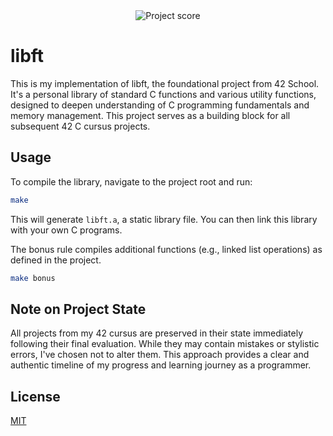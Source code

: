 <div align="center">
  <img src="https://i.ibb.co/cmF80PB/image.png" alt="Project score">
</div>

# libft

This is my implementation of libft, the foundational project from 42 School. It's a personal library of standard C functions and various utility functions, designed to deepen understanding of C programming fundamentals and memory management. This project serves as a building block for all subsequent 42 C cursus projects.

## Usage

To compile the library, navigate to the project root and run:
```bash
make
```

This will generate `libft.a`, a static library file. You can then link this library with your own C programs.

The bonus rule compiles additional functions (e.g., linked list operations) as defined in the project.

```bash
make bonus
```

## Note on Project State

All projects from my 42 cursus are preserved in their state immediately following their final evaluation. While they may contain mistakes or stylistic errors, I've chosen not to alter them. This approach provides a clear and authentic timeline of my progress and learning journey as a programmer.

## License

[MIT](https://choosealicense.com/licenses/mit/)
